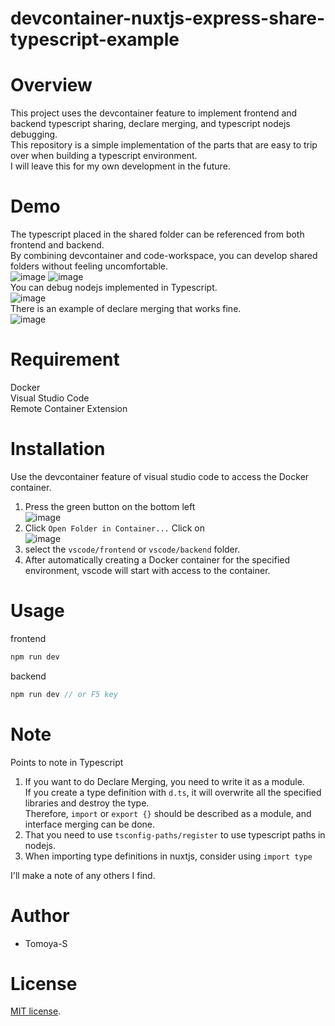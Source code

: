 # devcontainer-nuxtjs-express-share-typescript-example

# Overview
This project uses the devcontainer feature to implement frontend and backend typescript sharing, declare merging, and typescript nodejs debugging.  
This repository is a simple implementation of the parts that are easy to trip over when building a typescript environment.  
I will leave this for my own development in the future.

# Demo
The typescript placed in the shared folder can be referenced from both frontend and backend.  
By combining devcontainer and code-workspace, you can develop shared folders without feeling uncomfortable.  
![image](https://user-images.githubusercontent.com/25850838/134662328-b3037635-a9bc-4065-827d-04809ec660bc.png) ![image](https://user-images.githubusercontent.com/25850838/134662373-85d335c5-1405-4c4b-ac03-c57c4469ddf0.png)  
You can debug nodejs implemented in Typescript.  
![image](https://user-images.githubusercontent.com/25850838/134662805-dfeef1e8-cce6-45b1-9637-078e0b9cc650.png)  
There is an example of declare merging that works fine.  
![image](https://user-images.githubusercontent.com/25850838/134662932-9859e0f2-aaff-454c-ac94-badefcb16e59.png)  

# Requirement
Docker  
Visual Studio Code  
Remote Container Extension  

# Installation
Use the devcontainer feature of visual studio code to access the Docker container.
1. Press the green button on the bottom left  
![image](https://user-images.githubusercontent.com/25850838/134660891-76aa6c0c-6ab4-4cd6-89d3-60d71766211f.png)  
2. Click `Open Folder in Container...` Click on  
![image](https://user-images.githubusercontent.com/25850838/134660855-0285663e-19f3-411e-8c81-b0aae6bdce3c.png)  
3. select the `vscode/frontend` or `vscode/backend` folder.   
4. After automatically creating a Docker container for the specified environment, vscode will start with access to the container.  

# Usage
frontend
```javascript
npm run dev
```

backend
```javascript
npm run dev // or F5 key
```

# Note
Points to note in Typescript  
1. If you want to do Declare Merging, you need to write it as a module.  
   If you create a type definition with `d.ts`, it will overwrite all the specified libraries and destroy the type.  
   Therefore, `import` or `export {}` should be described as a module, and interface merging can be done.
2. That you need to use `tsconfig-paths/register` to use typescript paths in nodejs.
3. When importing type definitions in nuxtjs, consider using `import type`  

I'll make a note of any others I find.

# Author
* Tomoya-S

# License
[MIT license](https://en.wikipedia.org/wiki/MIT_License).
